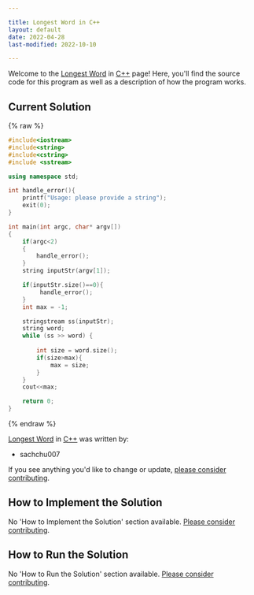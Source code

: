 ```yaml
---

title: Longest Word in C++
layout: default
date: 2022-04-28
last-modified: 2022-10-10

---
```


Welcome to the [Longest Word](https://sampleprograms.io/projects/longest-word) in [C++](https://sampleprograms.io/languages/c-plus-plus) page! Here, you'll find the source code for this program as well as a description of how the program works.

## Current Solution

{% raw %}

```c++
#include<iostream>
#include<string>
#include<cstring>
#include <sstream>

using namespace std;

int handle_error(){
    printf("Usage: please provide a string");
    exit(0);
}

int main(int argc, char* argv[])
{
    if(argc<2)
    {
        handle_error();
    }
    string inputStr(argv[1]);

    if(inputStr.size()==0){
         handle_error();
    }
    int max = -1;

    stringstream ss(inputStr);
    string word;
    while (ss >> word) {
       
        int size = word.size();
        if(size>max){
            max = size;
        }
    }
    cout<<max;

    return 0;
}
```

{% endraw %}

[Longest Word](https://sampleprograms.io/projects/longest-word) in [C++](https://sampleprograms.io/languages/c-plus-plus) was written by:

- sachchu007

If you see anything you'd like to change or update, [please consider contributing](https://github.com/TheRenegadeCoder/sample-programs).

## How to Implement the Solution

No 'How to Implement the Solution' section available. [Please consider contributing](https://github.com/TheRenegadeCoder/sample-programs-website).

## How to Run the Solution

No 'How to Run the Solution' section available. [Please consider contributing](https://github.com/TheRenegadeCoder/sample-programs-website).